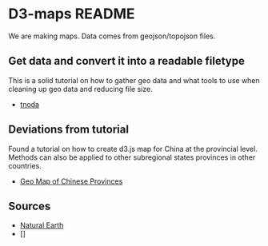 # D3-maps README

We are making maps. Data comes from geojson/topojson files. 

## Get data and convert it into a readable filetype

This is a solid tutorial on how to gather geo data and what tools to use when cleaning up geo data and reducing file size. 
* [tnoda](http://www.tnoda.com/blog/2013-12-07)

## Deviations from tutorial

Found a tutorial on how to create d3.js map for China at the provincial level. Methods can also be applied to other subregional states provinces in other countries.
* [Geo Map of Chinese Provinces](https://www.npmjs.com/package/topojson.data)


## Sources

* [Natural Earth](http://www.naturalearthdata.com/)
* []